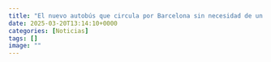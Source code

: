 ```yaml
---
title: "El nuevo autobús que circula por Barcelona sin necesidad de un conductor"
date: 2025-03-20T13:14:10+0000
categories: [Noticias]
tags: []
image: ""
---
```



    